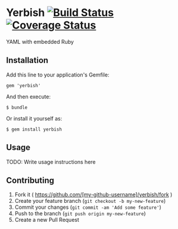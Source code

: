 # Yerbish [![Build Status](https://travis-ci.org/dinosaurjr10/yerbish.svg?branch=master)](http://travis-ci.org/dinosaurjr10/yerbish) [![Coverage Status](https://img.shields.io/coveralls/dinosaurjr10/yerbish.svg)](https://coveralls.io/r/dinosaurjr10/yerbish?branch=master)

YAML with embedded Ruby

## Installation

Add this line to your application's Gemfile:

    gem 'yerbish'

And then execute:

    $ bundle

Or install it yourself as:

    $ gem install yerbish

## Usage

TODO: Write usage instructions here

## Contributing

1. Fork it ( https://github.com/[my-github-username]/yerbish/fork )
2. Create your feature branch (`git checkout -b my-new-feature`)
3. Commit your changes (`git commit -am 'Add some feature'`)
4. Push to the branch (`git push origin my-new-feature`)
5. Create a new Pull Request
